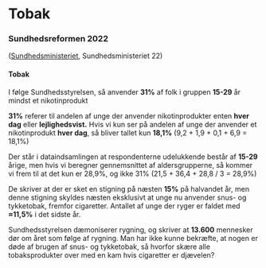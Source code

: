 # Tobak

### Sundhedsreformen 2022

([Sundhedsministeriet](https://sum.dk/nyheder/2022/marts/sundhedsreformen-regeringen-vil-goere-fremtiden-nikotinfri-og-flytte-sundhedsvaesenet-taettere-paa-borgerne), Sundhedsministeriet 22)

#### Tobak

I følge Sundhedsstyrelsen, så anvender **31%** af folk i gruppen **15-29** år mindst et nikotinprodukt

**31%** referer til andelen af unge der anvender nikotinprodukter enten **hver dag** eller **lejlighedsvist.** Hvis vi kun ser på andelen af unge der anvender et nikotinprodukt **hver dag**, så bliver tallet kun **18,1%** (9,2 + 1,9 + 0,1 + 6,9 = 18,1%)

Der står i dataindsamlingen at respondenterne udelukkende består af **15-29** årige, men hvis vi beregner gennemsnittet af aldersgrupperne, så kommer vi frem til at det kun er 28,9%, og ikke 31% (21,5 + 36,4 + 28,8 / 3 = 28,9%)

De skriver at der er sket en stigning på næsten **15%** på halvandet år, men denne stigning skyldes næsten eksklusivt at unge nu anvender snus- og tykketobak, fremfor cigaretter. Antallet af unge der ryger er faldet med **≈11,5%** i det sidste år.

Sundhedsstyrelsen dæmoniserer rygning, og skriver at **13.600** mennesker dør om året som følge af rygning. Man har ikke kunne bekræfte, at nogen er døde af brugen af snus- og tykketobak, så hvorfor skære alle tobaksprodukter over med en kam hvis cigaretter er djævelen?
